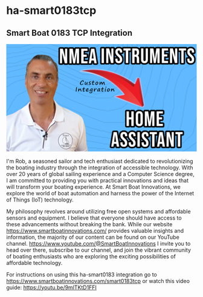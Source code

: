 # ha-smart0183tcp

## Smart Boat 0183 TCP Integration

![Alt text for your image](.github/smart0183.png)

I'm Rob, a seasoned sailor and tech enthusiast dedicated to revolutionizing the boating industry through the integration of accessible technology. With over 20 years of global sailing experience and a Computer Science degree, I am committed to providing you with practical innovations and ideas that will transform your boating experience. At Smart Boat Innovations, we explore the world of boat automation and harness the power of the Internet of Things (IoT) technology.

My philosophy revolves around utilizing free open systems and affordable sensors and equipment. I believe that everyone should have access to these advancements without breaking the bank. While our website https://www.smartboatinnovations.com/ provides valuable insights and information, the majority of our content can be found on our YouTube channel. https://www.youtube.com/@SmartBoatInnovations
I invite you to head over there, subscribe to our channel, and join the vibrant community of boating enthusiasts who are exploring the exciting possibilities of affordable technology.

For instructions on using this ha-smart0183 integration go to https://www.smartboatinnovations.com/smart0183tcp
or watch this video guide: https://youtu.be/9mlTKtD1FFI

